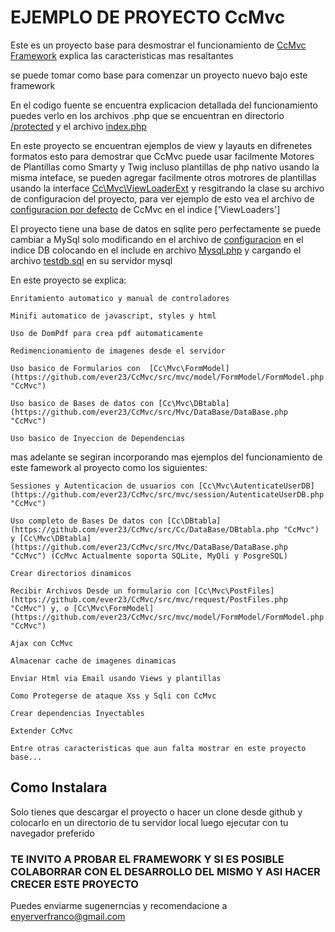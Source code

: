 # EJEMPLO DE PROYECTO CcMvc

Este es un proyecto base para desmostrar el funcionamiento de  [CcMvc Framework](https://github.com/ever23/CcMvc "CcMvc") 
explica las caracteristicas mas resaltantes

se puede tomar como base para comenzar un proyecto nuevo bajo este framework

En el codigo fuente se encuentra explicacion detallada del funcionamiento puedes verlo en los archivos .php que se encuentran 
en directorio [/protected](https://github.com/ever23/CcMvcProject/protected "protected") y el archivo [index.php](https://github.com/ever23/CcMvcProject/index.php "index.php")

En este proyecto se encuentran ejemplos de view y layauts en difrenetes formatos 
esto para demostrar que CcMvc puede usar facilmente Motores de Plantillas como Smarty y Twig incluso plantillas 
de php nativo usando la misma inteface, se pueden agregar facilmente otros motrores de plantillas usando la interface [Cc\Mvc\ViewLoaderExt](https://github.com/ever23/CcMvc/src/mvc/view/ViewLoader.php "Cc\Mvc\ViewLoaderExt")
y resgitrando la clase su archivo de configuracion  del proyecto, para ver ejemplo de esto vea el archivo de 
[configuracion por defecto](https://github.com/ever23/CcMvc/src/mvc/config/DefaultConfig.php "CcMvc") de CcMvc en el indice ['ViewLoaders']

El proyecto tiene una base de datos en sqlite pero perfectamente se puede cambiar a 
MySql solo modificando en el archivo de  [configuracion](https://github.com/ever23/CcMvcProject/protected/configuracion.php "configuracion") en 
el indice DB colocando en el include en archivo [Mysql.php](https://github.com/ever23/CcMvcProject/protected/Mysql.php "Mysql") y cargando 
el archivo [testdb.sql](https://github.com/ever23/CcMvcProject/protected/Mysql.php "Mysql") en su servidor mysql 

En este proyecto se explica:

    Enritamiento automatico y manual de controladores 

    Minifi automatico de javascript, styles y html

    Uso de DomPdf para crea pdf automaticamente 

    Redimencionamiento de imagenes desde el servidor

    Uso basico de Formularios con  [Cc\Mvc\FormModel](https://github.com/ever23/CcMvc/src/mvc/model/FormModel/FormModel.php "CcMvc") 

    Uso basico de Bases de datos con [Cc\Mvc\DBtabla](https://github.com/ever23/CcMvc/src/Mvc/DataBase/DataBase.php "CcMvc")
    
    Uso basico de Inyeccion de Dependencias 

mas adelante se segiran incorporando mas ejemplos del funcionamiento de este famework al proyecto como los siguientes:

    Sessiones y Autenticacion de usuarios con [Cc\Mvc\AutenticateUserDB](https://github.com/ever23/CcMvc/src/mvc/session/AutenticateUserDB.php "CcMvc")
   
    Uso completo de Bases De datos con [Cc\DBtabla](https://github.com/ever23/CcMvc/src/Cc/DataBase/DBtabla.php "CcMvc") y [Cc\Mvc\DBtabla](https://github.com/ever23/CcMvc/src/Mvc/DataBase/DataBase.php "CcMvc") (CcMvc Actualmente soporta SQLite, MyQli y PosgreSQL)
    
    Crear directorios dinamicos 
    
    Recibir Archivos Desde un formulario con [Cc\Mvc\PostFiles](https://github.com/ever23/CcMvc/src/mvc/request/PostFiles.php "CcMvc") y, o [Cc\Mvc\FormModel](https://github.com/ever23/CcMvc/src/mvc/model/FormModel/FormModel.php "CcMvc") 
    
    Ajax con CcMvc 
    
    Almacenar cache de imagenes dinamicas 
    
    Enviar Html via Email usando Views y plantillas 
    
    Como Protegerse de ataque Xss y Sqli con CcMvc 

    Crear dependencias Inyectables 
    
    Extender CcMvc 

    Entre otras caracteristicas que aun falta mostrar en este proyecto base... 


## Como Instalara 

Solo tienes que descargar el proyecto o hacer un clone desde github y colocarlo en un directorio de tu servidor local luego ejecutar con tu navegador 
preferido 

### TE INVITO A PROBAR EL FRAMEWORK Y SI ES POSIBLE COLABORRAR CON EL DESARROLLO DEL MISMO Y ASI HACER CRECER ESTE PROYECTO 
Puedes enviarme sugenerncias y recomendacione a enyerverfranco@gmail.com 